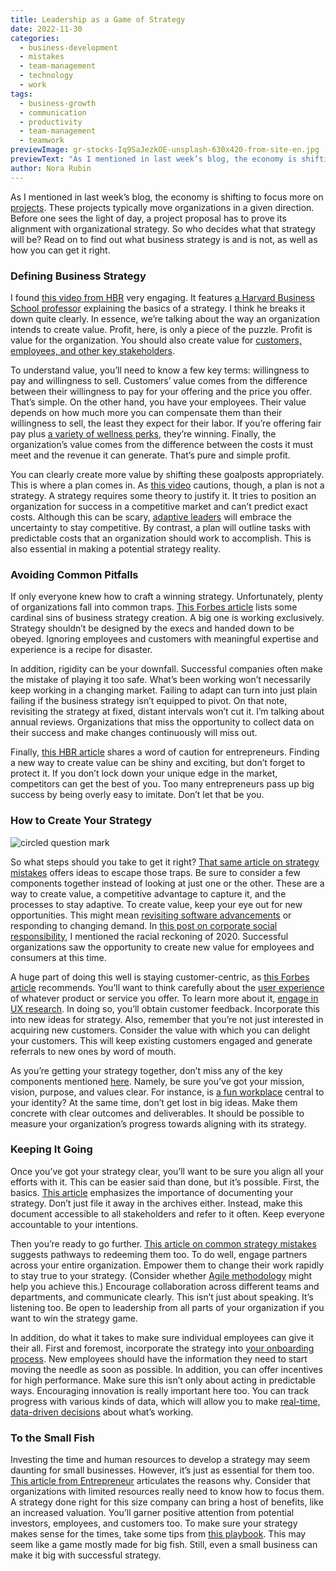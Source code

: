 ```yaml
---
title: Leadership as a Game of Strategy
date: 2022-11-30
categories:
  - business-development
  - mistakes
  - team-management
  - technology
  - work
tags:
  - business-growth
  - communication
  - productivity
  - team-management
  - teamwork
previewImage: gr-stocks-Iq9SaJezkOE-unsplash-630x420-from-site-en.jpg
previewText: "As I mentioned in last week’s blog, the economy is shifting to focus more on projects. These projects typically move organizations in a given direction. Before one sees the light of day, a project proposal has to prove its alignment with organizational strategy. So who decides what that strategy will be? Read on to find out what business strategy is and is not, as well as how you can get it right."
author: Nora Rubin
---
```

As I mentioned in last week’s blog, the economy is shifting to focus more on [projects](https://pyrus.com/en/blog/popping-the-question-project-proposal). These projects typically move organizations in a given direction. Before one sees the light of day, a project proposal has to prove its alignment with organizational strategy. So who decides what that strategy will be? Read on to find out what business strategy is and is not, as well as how you can get it right.

### **Defining Business Strategy**

I found [this video from HBR](https://www.youtube.com/watch?v=o7Ik1OB4TaE) very engaging. It features [a Harvard Business School professor](https://www.hbs.edu/faculty/Pages/profile.aspx?facId=251462) explaining the basics of a strategy. I think he breaks it down quite clearly. In essence, we’re talking about the way an organization intends to create value. Profit, here, is only a piece of the puzzle. Profit is value for the organization. You should also create value for [customers, employees, and other key stakeholders](https://pyrus.com/en/blog/hold-on-to-stakeholders). 

To understand value, you’ll need to know a few key terms: willingness to pay and willingness to sell. Customers’ value comes from the difference between their willingness to pay for your offering and the price you offer. That’s simple. On the other hand, you have your employees. Their value depends on how much more you can compensate them than their willingness to sell, the least they expect for their labor. If you’re offering fair pay plus [a variety of wellness perks](https://pyrus.com/en/blog/dive-into-the-8-dimensions-of-wellness), they’re winning. Finally, the organization’s value comes from the difference between the costs it must meet and the revenue it can generate. That’s pure and simple profit.

You can clearly create more value by shifting these goalposts appropriately. This is where a plan comes in. As [this video](https://www.youtube.com/watch?v=iuYlGRnC7J8) cautions, though, a plan is not a strategy. A strategy requires some theory to justify it. It tries to position an organization for success in a competitive market and can’t predict exact costs. Although this can be scary, [adaptive leaders](https://pyrus.com/en/blog/adapt-to-adaptive-leadership) will embrace the uncertainty to stay competitive. By contrast, a plan will outline tasks with predictable costs that an organization should work to accomplish. This is also essential in making a potential strategy reality. 

### **Avoiding Common Pitfalls**

If only everyone knew how to craft a winning strategy. Unfortunately, plenty of organizations fall into common traps. [This Forbes article](https://www.forbes.com/sites/forbesbusinesscouncil/2022/08/09/how-to-waste-millions-on-strategy-common-business-strategy-mistakes-and-what-to-do-instead/?sh=22dfd6991d04) lists some cardinal sins of business strategy creation. A big one is working exclusively. Strategy shouldn’t be designed by the execs and handed down to be obeyed. Ignoring employees and customers with meaningful expertise and experience is a recipe for disaster. 

In addition, rigidity can be your downfall. Successful companies often make the mistake of playing it too safe. What’s been working won’t necessarily keep working in a changing market. Failing to adapt can turn into just plain failing if the business strategy isn’t equipped to pivot. On that note, revisiting the strategy at fixed, distant intervals won’t cut it. I’m talking about annual reviews. Organizations that miss the opportunity to collect data on their success and make changes continuously will miss out.

Finally, [this HBR article](https://hbr.org/2021/07/why-do-so-many-strategies-fail) shares a word of caution for entrepreneurs. Finding a new way to create value can be shiny and exciting, but don’t forget to protect it. If you don’t lock down your unique edge in the market, competitors can get the best of you. Too many entrepreneurs pass up big success by being overly easy to imitate. Don’t let that be you.

### **How to Create Your Strategy**

![circled question mark ](mark-fletcher-brown-nN5L5GXKFz8-unsplash-300x200.webp)

So what steps should you take to get it right? [That same article on strategy mistakes](https://hbr.org/2021/07/why-do-so-many-strategies-fail) offers ideas to escape those traps. Be sure to consider a few components together instead of looking at just one or the other. These are a way to create value, a competitive advantage to capture it, and the processes to stay adaptive. To create value, keep your eye out for new opportunities. This might mean [revisiting software advancements](https://pyrus.com/en/blog/fixing-the-flaws-in-workflows) or responding to changing demand. In [this post on corporate social responsibility](https://pyrus.com/en/blog/embracing-corporate-social-responsibility), I mentioned the racial reckoning of 2020. Successful organizations saw the opportunity to create new value for employees and consumers at this time.

A huge part of doing this well is staying customer-centric, as [this Forbes article](https://www.forbes.com/sites/forbesbusinessdevelopmentcouncil/2021/06/21/16-best-tips-for-crafting-a-successful-growth-strategy-plan/?sh=437fee024e1a) recommends. You’ll want to think carefully about the [user experience](https://pyrus.com/en/blog/use-10-user-experience-heuristics-to-your-advantage) of whatever product or service you offer. To learn more about it, [engage in UX research](https://pyrus.com/en/blog/research-user-experience-boost-growth). In doing so, you’ll obtain customer feedback. Incorporate this into new ideas for strategy. Also, remember that you’re not just interested in acquiring new customers. Consider the value with which you can delight your customers. This will keep existing customers engaged and generate referrals to new ones by word of mouth.

As you’re getting your strategy together, don’t miss any of the key components mentioned [here](https://www.forbes.com/sites/forbescoachescouncil/2021/10/19/how-to-scale-your-business-with-effective-strategic-planning/?sh=6caff9403de1). Namely, be sure you’ve got your mission, vision, purpose, and values clear. For instance, is [a fun workplace](https://pyrus.com/en/blog/bring-fun-into-the-workplace) central to your identity? At the same time, don’t get lost in big ideas. Make them concrete with clear outcomes and deliverables. It should be possible to measure your organization’s progress towards aligning with its strategy.

### **Keeping It Going**

Once you’ve got your strategy clear, you’ll want to be sure you align all your efforts with it. This can be easier said than done, but it’s possible. First, the basics. [This article](https://www.forbes.com/sites/forbescoachescouncil/2021/10/19/how-to-scale-your-business-with-effective-strategic-planning/?sh=6caff9403de1) emphasizes the importance of documenting your strategy. Don’t just file it away in the archives either. Instead, make this document accessible to all stakeholders and refer to it often. Keep everyone accountable to your intentions.

Then you’re ready to go further. [This article on common strategy mistakes](https://www.forbes.com/sites/forbesbusinesscouncil/2022/08/09/how-to-waste-millions-on-strategy-common-business-strategy-mistakes-and-what-to-do-instead/?sh=22dfd6991d04) suggests pathways to redeeming them too. To do well, engage partners across your entire organization. Empower them to change their work rapidly to stay true to your strategy. (Consider whether [Agile methodology](https://pyrus.com/en/blog/apply-agile-methodology-to-deliver-success) might help you achieve this.) Encourage collaboration across different teams and departments, and communicate clearly. This isn’t just about speaking. It’s listening too. Be open to leadership from all parts of your organization if you want to win the strategy game.

In addition, do what it takes to make sure individual employees can give it their all. First and foremost, incorporate the strategy into [your onboarding process](https://pyrus.com/en/blog/on-onboarding-employers-guide). New employees should have the information they need to start moving the needle as soon as possible. In addition, you can offer incentives for high performance. Make sure this isn’t only about acting in predictable ways. Encouraging innovation is really important here too. You can track progress with various kinds of data, which will allow you to make [real-time, data-driven decisions](https://pyrus.com/en/blog/data-driven-assessment-is-possible-with-pyrus) about what’s working.

### **To the Small Fish**

Investing the time and human resources to develop a strategy may seem daunting for small businesses. However, it’s just as essential for them too. [This article from Entrepreneur](https://www.entrepreneur.com/growing-a-business/why-having-a-strategic-plan-for-your-business-is-essential/429813) articulates the reasons why. Consider that organizations with limited resources really need to know how to focus them. A strategy done right for this size company can bring a host of benefits, like an increased valuation. You’ll garner positive attention from potential investors, employees, and customers too. To make sure your strategy makes sense for the times, take some tips from [this playbook](https://www.forbes.com/sites/forbesbusinesscouncil/2022/05/26/seven-small-business-growth-strategies-that-work-in-2022/?sh=4a0fe1fe8958). This may seem like a game mostly made for big fish. Still, even a small business can make it big with successful strategy.